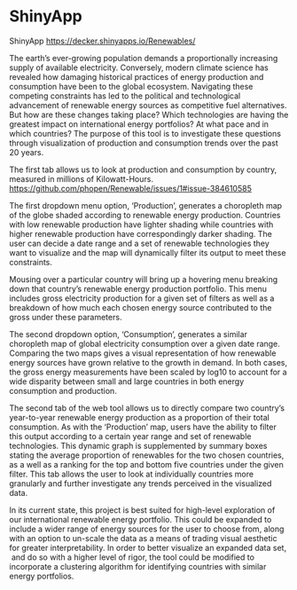 # ShinyApp
ShinyApp
https://decker.shinyapps.io/Renewables/



The earth’s ever-growing population demands a proportionally increasing supply of available electricity. Conversely, modern climate science has revealed how damaging historical practices of energy production and consumption have been to the global ecosystem. Navigating these competing constraints has led to the political and technological advancement of renewable energy sources as competitive fuel alternatives. But how are these changes taking place? Which technologies are having the greatest impact on international energy portfolios? At what pace and in which countries? The purpose of this tool is to investigate these questions through visualization of production and consumption trends over the past 20 years.



The first tab allows us to look at production and consumption by country, measured in millions of Kilowatt-Hours.
https://github.com/phopen/Renewable/issues/1#issue-384610585


The first dropdown menu option, ‘Production’, generates a choropleth map of the globe shaded according to renewable energy production. Countries with low renewable production have lighter shading while countries with higher renewable production have correspondingly darker shading. The user can decide a date range and a set of renewable technologies they want to visualize and the map will dynamically filter its output to meet these constraints.





Mousing over a particular country will bring up a hovering menu breaking down that country’s renewable energy production portfolio. This menu includes gross electricity production for a given set of filters as well as a breakdown of how much each chosen energy source contributed to the gross under these parameters.




The second dropdown option, ‘Consumption’, generates a similar choropleth map of global electricity consumption over a given date range. Comparing the two maps gives a visual representation of how renewable energy sources have grown relative to the growth in demand. In both cases, the gross energy measurements have been scaled by log10 to account for a wide disparity between small and large countries in both energy consumption and production.




The second tab of the web tool allows us to directly compare two country’s year-to-year renewable energy production as a proportion of their total consumption. As with the ‘Production’ map, users have the ability to filter this output according to a certain year range and set of renewable technologies. This dynamic graph is supplemented by summary boxes stating the average proportion of renewables for the two chosen countries, as a well as a ranking for the top and bottom five countries under the given filter. This tab allows the user to look at individually countries more granularly and further investigate any trends perceived in the visualized data.





In its current state, this project is best suited for high-level exploration of our international renewable energy portfolio. This could be expanded to include a wider range of energy sources for the user to choose from, along with an option to un-scale the data as a means of trading visual aesthetic for greater interpretability. In order to better visualize an expanded data set,  and do so with a higher level of rigor, the tool could be modified to incorporate a clustering algorithm for identifying countries with similar energy portfolios.

